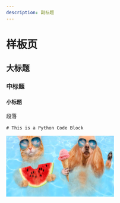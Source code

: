 ```yaml
---
description: 副标题
---
```


# 样板页

## 大标题

### 中标题

#### 小标题

段落

```text
# This is a Python Code Block

```

![An example Pic](../.gitbook/assets/wx20210629-142439.png)



